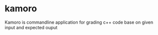# kamoro
Kamoro is commandline application for grading c++ code base on given input and expected ouput 
